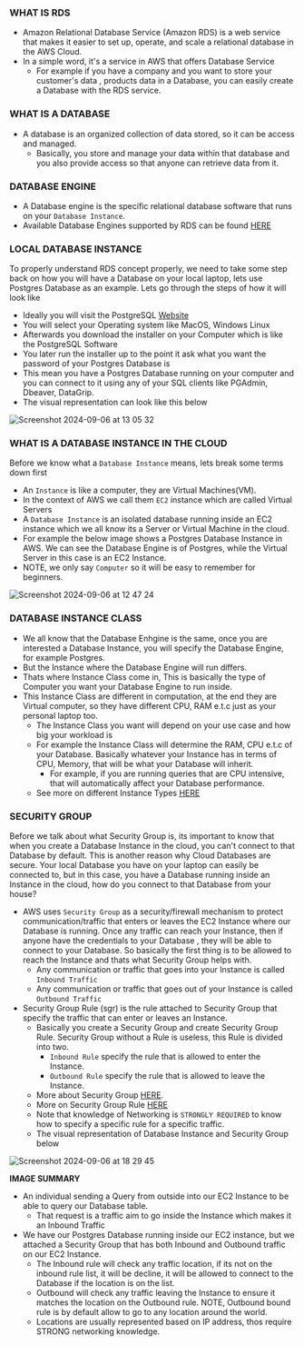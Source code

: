### WHAT IS RDS 
- Amazon Relational Database Service (Amazon RDS) is a web service that makes it easier to set up,
operate, and scale a relational database in the AWS Cloud. 
- In a simple word, it's a service in AWS that offers Database Service
  - For example if you have a company and you want to store your customer's data , products data in a Database, you can easily create a Database with the RDS service.

### WHAT IS A DATABASE
- A database is an organized collection of data stored, so it can be access and managed.
  - Basically, you store and manage your data within that database and you also provide access so that anyone can retrieve data from it.

### DATABASE ENGINE
- A Database engine is the specific relational database software that runs on your `Database Instance`.
- Available Database Engines supported by RDS can be found [HERE](https://docs.aws.amazon.com/AmazonRDS/latest/UserGuide/Welcome.html#Welcome.Concepts.DBInstance.architecture:~:text=access%20them%20directly.-,DB%20engines,-A%20DB%20engine)

### LOCAL DATABASE INSTANCE
To properly understand RDS concept properly, we need to take some step back on how you will have a Database on your local laptop, lets use Postgres Database as an example. Lets go through the steps of how it will look like
- Ideally you will visit the PostgreSQL [Website](https://www.postgresql.org/download/)
- You will select your Operating system like MacOS, Windows Linux
- Afterwards you download the installer on your Computer which is like the PostgreSQL Software
- You later run the installer up to the point it ask what you want the password of your Postgres Database is
- This mean you have a Postgres Database running on your computer and you can connect to it using any of your SQL clients like PGAdmin, Dbeaver, DataGrip.
- The visual representation can look like this below

![Screenshot 2024-09-06 at 13 05 32](https://github.com/user-attachments/assets/e95bc000-cdb9-413e-a419-b36ff50046f3)

### WHAT IS A DATABASE INSTANCE IN THE CLOUD
Before we know what a `Database Instance` means, lets break some terms down first
  - An `Instance` is like a computer, they are Virtual Machines(VM).
  - In the context of AWS we call them `EC2` instance which are called Virtual Servers
  - A `Database Instance` is an isolated database running inside an EC2 instance which we all know its a Server or Virtual Machine in the cloud.
  - For example the below image shows a Postgres Database Instance in AWS. We can see the Database Engine is of Postgres, while the Virtual Server in this case is an EC2 Instance.
  - NOTE, we only say `Computer` so it will be easy to remember for beginners.

![Screenshot 2024-09-06 at 12 47 24](https://github.com/user-attachments/assets/ca79474e-d836-42d5-9783-0de72424bc6d)

### DATABASE INSTANCE CLASS
- We all know that the Database Enhgine is the same, once you are interested a Database Instance, you will specify the Database Engine, for example Postgres.
- But the Instance where the Database Engine will run differs.
- Thats where Instance Class come in, This is basically the type of Computer you want your Database Engine to run inside.
- This Instance Class are different in computation, at the end they are Virtual computer, so they have different CPU, RAM e.t.c just as your personal laptop too.
  - The Instance Class you want will depend on your use case and how big your workload is
  - For example the Instance Class will determine the RAM, CPU e.t.c of your Database. Basically whatever your Instance has in terms of CPU, Memory, that will be what your Database will inherit.
    - For example, if you are running queries that are CPU intensive, that will automatically affect your Database performance.
  - See more on different Instance Types [HERE](https://docs.aws.amazon.com/AmazonRDS/latest/UserGuide/Concepts.DBInstanceClass.Types.html)

### SECURITY GROUP
Before we talk about what Security Group is, its important to know that when you create a Database Instance in the cloud, you can't connect to that Database by default. This is another reason why Cloud Databases are secure. Your local Database you have on your laptop can easily be connected to, but in this case, you have a Database running inside an Instance in the cloud, how do you connect to that Database from your house?
- AWS uses `Security Group` as a security/firewall mechanism to protect communication/traffic that enters or leaves the EC2 Instance where our Database is running. Once any traffic can reach your Instance, then if anyone have the credentials to your Database , they will be able to connect to your Database. So basically the first thing is to be allowed to reach the Instance and thats what Security Group helps with.
  - Any communication or traffic that goes into your Instance is called `Inbound Traffic`
  - Any communication or traffic that goes out of your Instance is called `Outbound Traffic`
- Security Group Rule (sgr) is the rule attached to Security Group that specify the traffic that can enter or leaves an Instance.
  - Basically you create a Security Group and create Security Group Rule. Security Group without a Rule is useless, this Rule is divided into two.
    - `Inbound Rule` specify the rule that is allowed to enter the Instance.
    - `Outbound Rule` specify the rule that is allowed to leave the Instance.
  - More about Security Group [HERE](https://docs.aws.amazon.com/vpc/latest/userguide/vpc-security-groups.html).
  - More on Security Group Rule [HERE](https://docs.aws.amazon.com/vpc/latest/userguide/security-group-rules.html)
  - Note that knowledge of Networking is `STRONGLY REQUIRED` to know how to specify a specific rule for a specific traffic.
  - The visual representation of Database Instance and Security Group below

![Screenshot 2024-09-06 at 18 29 45](https://github.com/user-attachments/assets/d16f6ce9-927c-4d2d-bb09-ce7f7b172b6e)

**IMAGE SUMMARY**
- An individual sending a Query from outside into our EC2 Instance to be able to query our Database table.
  - That request is a traffic aim to go inside the Instance which makes it an Inbound Traffic
- We have our Postgres Database running inside our EC2 instance, but we attached a Security Group that has both Inbound and Outbound traffic on our EC2 Instance.
  - The Inbound rule will check any traffic location, if its not on the inbound rule list, it will be decline, it will be allowed to connect to the Database if the location is on the list.
  - Outbound will check any traffic leaving the Instance to ensure it matches the location on the Outbound rule. NOTE, Outbound bound rule is by default allow to go to any location around the world.
  - Locations are usually represented based on IP address, thos require STRONG networking knowledge. 




